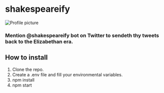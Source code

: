 # shakespeareify

![Profile picture](https://pbs.twimg.com/profile_images/1389180289818103812/FMYzc59Z_400x400.jpg "Title")
### Mention @shakespeareify bot on Twitter to sendeth thy tweets back to the Elizabethan era.  

## How to install
1. Clone the repo.
2. Create a .env file and fill your environmental variables.
3. npm install
4. npm start
